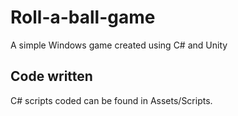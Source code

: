 # Roll-a-ball-game
A simple Windows game created using C# and Unity 

## Code written

C# scripts coded can be found in Assets/Scripts. 



